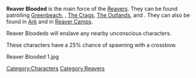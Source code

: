 **Reaver Blooded** is the main force of the
[Reavers](03%20-%20Projects%20&%20Wikis/Kenshi/Kenshi%20Wiki/Kenshi%20Wiki%20Template/Reavers.md "wikilink"). They can be found patrolling
[Greenbeach](Greenbeach.md "wikilink"), [](Stobe's_Garden.md), [The Crags](The_Crags.md "wikilink"),
[The Outlands](The_Outlands.md "wikilink"), and [](The_Pits_East.md). They can also be found in
[Ark](Ark.md "wikilink") and in [Reaver Camps](Reaver_Camp.md "wikilink").

Reaver Bloodeds will enslave any nearby unconscious characters.

These characters have a 25% chance of spawning with a crossbow.

Reaver Blooded 1.jpg

[Category:Characters](Category:Characters "wikilink")
[Category:Reavers](Category:Reavers "wikilink")